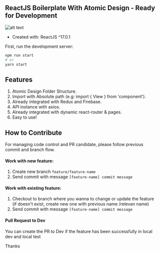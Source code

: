 ## ReactJS Boilerplate With Atomic Design - Ready for Development
![alt text](https://1.bp.blogspot.com/-71VSgm9XGeY/X_VeXDPb2WI/AAAAAAAAFAo/woSRoB691aIWyRysCYMr8GTmc20pj4OpwCLcBGAsYHQ/s0/1500x500.jpg)
- Created with: ReactJS ^17.0.1

First, run the development server:

```bash
npm run start
# or
yarn start
```

## Features

1.  Atomic Design Folder Structure.
2.  Import with Absolute path (e.g: import { View } from 'component').
3.  Already integrated with Redux and Firebase.
4.  API instance with axios.
5.  Already integrated with dynamic react-router & pages.
6.  Easy to use!

## How to Contribute

For managing code control and PR candidate, please follow previous commit and branch flow.

#### Work with new feature:

1. Create new branch `feature/feature-name`
2. Send commit with message `[feature-name] commit message`

#### Work with existing feature:

1. Checkout to branch where you wanna to change or update the feature (if doesn't exist, create new one with previous name /relevan name)
2. Send commit with message `[feature-name] commit message`

#### Pull Request to Dev

You can create the PR to Dev if the feature has been successfully in local dev and local test

Thanks
